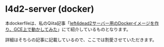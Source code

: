 # l4d2-server (docker)

本dockerfileは、私のQiita記事「[left4dead2サーバー用のDockerイメージを作り、GCE上で動かしてみた](https://qiita.com/ekaru/items/5dd28d74ac7b293642ad)」にて紹介しているものとなります。

詳細はそちらの記事に記載しているので、ここでは割愛させていただきます。


